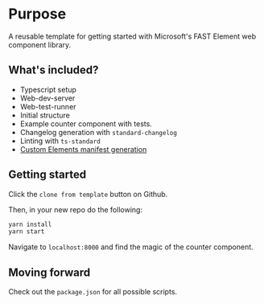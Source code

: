 # Purpose

A reusable template for getting started with Microsoft's FAST Element
web component library.

## What's included?

- Typescript setup
- Web-dev-server
- Web-test-runner
- Initial structure
- Example counter component with tests.
- Changelog generation with `standard-changelog`
- Linting with `ts-standard`
- [Custom Elements manifest generation](https://custom-elements-manifest.open-wc.org/analyzer/getting-started/)

## Getting started

Click the `clone from template` button on Github.

Then, in your new repo do the following:

```bash
yarn install
yarn start
```

Navigate to `localhost:8000` and find the magic of the counter
component.

## Moving forward

Check out the `package.json` for all possible scripts.
